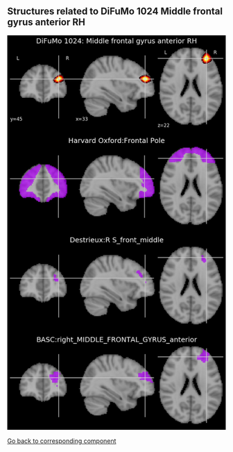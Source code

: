 


## Structures related to DiFuMo 1024 Middle frontal gyrus anterior RH

![921](921.jpg "Structures related to DiFuMo 1024 Middle frontal gyrus anterior RH")

[Go back to corresponding component](https://parietal-inria.github.io/DiFuMo/1024/html/921.html)
